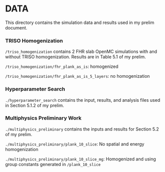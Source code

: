 # DATA 
This directory contains the simulation data and results used in my prelim
document. 

### TRISO Homogenization
`/triso_homogenization` contains 2 FHR slab OpenMC simulations with and without 
TRISO homogenization. Results are in Table 5.1 of my prelim. 

`/triso_homogenization/fhr_plank_as_is`: homogenized

`/triso_homogenization/fhr_plank_as_is_5_layers`: no homogenization

### Hyperparameter Search 
`./hyperparameter_search` contains the input, results, and analysis files used 
in Section 5.1.2 of my prelim. 

### Multiphysics Preliminary Work 
`./multiphysics_preliminary` contains the inputs and results for Section 5.2
of my prelim. 

`./multiphysics_preliminary/plank_10_slice`: No spatial and energy homogenization

`./multiphysics_preliminary/plank_10_slice_mg`: Homogenized and using group 
constants generated in `/plank_10_slice`
